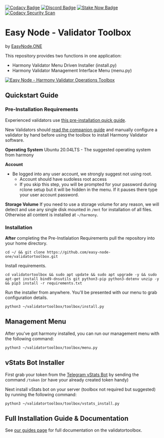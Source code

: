 [![Codacy Badge](https://app.codacy.com/project/badge/Grade/215c4479f0304b40a535f7e84ce75f55)](https://www.codacy.com/gh/easy-node-one/validatortoolbox/dashboard?utm_source=github.com&amp;utm_medium=referral&amp;utm_content=easy-node-one/validatortoolbox&amp;utm_campaign=Badge_Grade)
[![Discord Badge](https://img.shields.io/badge/chat-discord-purple?logo=discord)](https://discord.gg/Rcz5T6D9CV)
[![Stake Now Badge](https://img.shields.io/badge/stake-harmony-brightgreen)](https://bit.ly/easynode)
[![Codacy Security Scan](https://github.com/easy-node-pro/validatortoolbox/actions/workflows/codacy.yml/badge.svg?branch=main)](https://github.com/easy-node-pro/validatortoolbox/actions/workflows/codacy.yml)

# Easy Node - Validator Toolbox
by [EasyNode.ONE](http://EasyNode.ONE "EasyNode.ONE")

This repository provides two functions in one application:
-   Harmony Validator Menu Driven Installer (install.py)
-   Harmony Validator Management Interface Menu (menu.py)

[![Easy Node - Harmony Validator Operations Toolbox](http://img.youtube.com/vi/mtlgZQc7BjM/0.jpg)](https://www.youtube.com/watch?v=mtlgZQc7BjM "Easy Node - Harmony Validator Operations Toolbox")

## Quickstart Guide
### Pre-Installation Requirements
Experienced validators use [this pre-installation quick guide](https://guides.easynode.one/harmony/toolbox/quick-install "this pre-installation quick guide").

New Validators should [read the companion guide](https://guides.easynode.one/harmony/companion) and manually configure a validator by hand before using the toolbox to install Harmony Validator software.

**Operating System**
Ubuntu 20.04LTS - The suggested operating system from harmony

**Account**
-   Be logged into any user account, we strongly suggest not using root.
	-   Account should have sudoless root access
	-   If you skip this step, you will be prompted for your password during rclone setup but it will be hidden in the menu. If it pauses there type your user account password.

**Storage Volume**
If you need to use a storage volume for any reason, we will detect and use any single disk mounted in `/mnt` for installation of all files. Otherwise all content is installed at `~/harmony`.

### Installation
**After** completing the Pre-Instlalation Requirements pull the repository into your home directory.
```text
cd ~/ && git clone https://github.com/easy-node-one/validatortoolbox.git
```
Install requirements.
```text
cd validatortoolbox && sudo apt update && sudo apt upgrade -y && sudo apt-get install bind9-dnsutils git python3-pip python3-dotenv unzip -y && pip3 install -r requirements.txt
```
Run the installer from anywhere. You'll be presented with our menu to grab configuration details.
```text
python3 ~/validatortoolbox/toolbox/install.py
```

## Management Menu
After you've got harmony installed, you can run our management menu with the following command:
```text
python3 ~/validatortoolbox/toolbox/menu.py
```

## vStats Bot Installer
First grab your token from the [Telegram vStats Bot](https://t.me/vstatsbot) by sending the command `/token` (or have your already created token handy)

Next install vStats bot on your server (toolbox not required but suggested) by running the following command:
```text
python3 ~/validatortoolbox/toolbox/vstats_install.py
```

## Full Installation Guide & Documentation
See [our guides page](https://guides.easynode.one/harmony) for full documentation on the validatortoolbox.
